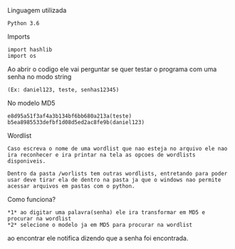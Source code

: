 Linguagem utilizada 

    Python 3.6

Imports  

    import hashlib
    import os 
    

Ao abrir o codigo ele vai perguntar se quer testar o programa com uma senha no modo string 

    (Ex: daniel123, teste, senhas12345) 
    
No modelo MD5 
    
    e8d95a51f3af4a3b134bf6bb680a213a(teste)       
    b5ea8985533defbf1d08d5ed2ac8fe9b(daniel123)


Wordlist

    Caso escreva o nome de uma wordlist que nao esteja no arquivo ele nao ira reconhecer e ira printar na tela as opcoes de wordlists disponiveis.

    Dentro da pasta /worlists tem outras wordlists, entretando para poder usar deve tirar ela de dentro na pasta ja que o windows nao permite acessar arquivos em pastas com o python.

Como funciona?

    *1* ao digitar uma palavra(senha) ele ira transformar em MD5 e procurar na wordlist 
    *2* selecione o modelo ja em MD5 para procurar na wordlist

ao encontrar ele notifica dizendo que a senha foi encontrada.

